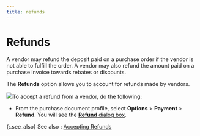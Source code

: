 ```yaml
---
title: refunds
---
```


# Refunds


A vendor may refund the deposit paid on a purchase order if the vendor  is not able to fulfill the order. A vendor may also refund the amount  paid on a purchase invoice towards rebates or discounts.


The **Refunds** option allows you  to account for refunds made by vendors.


![]({{site.pp_baseurl}}/img/steps.gif)To accept a refund from a vendor, do the following:

- From the purchase  document profile, select **Options**  > **Payment** > **Refund**.  You will see the [**Refund** dialog box]({{site.pp_baseurl}}/purc-proc/pos/po-processes/payments/refunds/refunds_dialog_box_pur_con_options_payments_refunds.html).



{:.see_also}
See also
: [Accepting Refunds]({{site.pp_baseurl}}/return-proc/dms/dm-processes/acpt-ref/accepting_refunds_dm.html)
